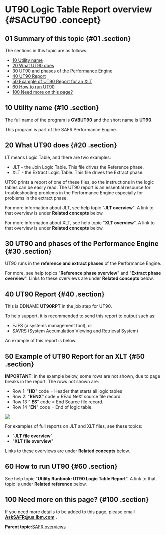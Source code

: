 # UT90 Logic Table Report overview {#SACUT90 .concept}

## 01 Summary of this topic {#01 .section}

The sections in this topic are as follows:

-   [10 Utility name](SACUT90.md#10)
-   [20 What UT90 does](SACUT90.md#20)
-   [30 UT90 and phases of the Performance Engine](SACUT90.md#30)
-   [40 UT90 Report](SACUT90.md#40)
-   [50 Example of UT90 Report for an XLT](SACUT90.md#50)
-   [60 How to run UT90](SACUT90.md#60)
-   [100 Need more on this page?](SACUT90.md#100)

## 10 Utility name {#10 .section}

The full name of the program is **GVBUT90** and the short name is **UT90**.

This program is part of the SAFR Performance Engine.

## 20 What UT90 does {#20 .section}

LT means Logic Table, and there are two examples:

-   JLT - the Join Logic Table. This file drives the Reference phase.
-   XLT - the Extract Logic Table. This file drives the Extract phase.

UT90 prints a report of one of these files, so the instructions in the logic tables can be easily read. The UT90 report is an essential resource for troubleshooting problems in the Performance Engine especially for problems in the extract phase.

For more information about JLT, see help topic "**JLT overview**". A link to that overview is under **Related concepts** below.

For more information about XLT, see help topic "**XLT overview**". A link to that overview is under **Related concepts** below.

## 30 UT90 and phases of the Performance Engine {#30 .section}

UT90 runs in the **reference and extract phases** of the Performance Engine.

For more, see help topics "**Reference phase overview**" and "**Extract phase overview**". Links to these overviews are under **Related concepts** below.

## 40 UT90 Report {#40 .section}

This is DDNAME **UT90RPT** in the job step for UT90.

To help support, it is recommended to send this report to output such as:

-   EJES \(a systems management tool\), or
-   SAVRS \(System Accumulation Viewing and Retrieval System\)

An example of this report is below.

## 50 Example of UT90 Report for an XLT {#50 .section}

**IMPORTANT**: in the example below, some rows are not shown, due to page breaks in the report. The rows not shown are:

-   Row 1: "**HD**" code = Header that starts all logic tables
-   Row 2: "**RENX**" code = REad NeXt source file record.
-   Row 13 " **ES**" code = End Source file record.
-   Row 14 "**EN**" code = End of logic table.

![](images/UT90RPT_01_XLT.gif)

For examples of full reports on JLT and XLT files, see these topics:

-   "**JLT file overview**"
-   "**XLT file overview**"

Links to these overviews are under **Related concepts** below.

## 60 How to run UT90 {#60 .section}

See help topic "**Utility Runbook: UT90 Logic Table Report**". A link to that topic is under **Related reference** below.

## 100 Need more on this page? {#100 .section}

If you need more details to be added to this page, please email **AskSAFR@us.ibm.com** .

**Parent topic:**[SAFR overviews](../html/AAR450Overviews.md)

